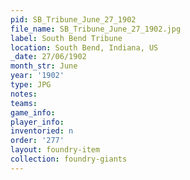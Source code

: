```yaml
---
pid: SB_Tribune_June_27_1902
file_name: SB_Tribune_June_27_1902.jpg
label: South Bend Tribune
location: South Bend, Indiana, US
_date: 27/06/1902
month_str: June
year: '1902'
type: JPG
notes: 
teams: 
game_info: 
player_info: 
inventoried: n
order: '277'
layout: foundry-item
collection: foundry-giants
---
```

